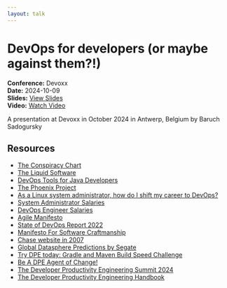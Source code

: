 ```yaml
---
layout: talk
---
```


# DevOps for developers (or maybe against them?!)

**Conference:** Devoxx  
**Date:** 2024-10-09  
**Slides:** [View Slides](https://drive.google.com/file/d/1nvPWye7x26MND6hcbNnuUaCVh_ZgjNoT/view)  
**Video:** [Watch Video](https://www.youtube.com/watch?v=SNMrlOxbI7k)  

A presentation at Devoxx  in
                    October 2024 in
                    Antwerp, Belgium by 
                    Baruch Sadogursky

## Resources

- [The Conspiracy Chart](https://twitter.com/abbieasr/status/1462953203067240450)
- [The Liquid Software](https://amzn.to/3Nvx4ir)
- [DevOps Tools for Java Developers](https://amzn.to/3Ny2xAB)
- [The Phoenix Project](https://itrevolution.com/product/the-phoenix-project/)
- [As a Linux system administrator, how do I shift my career to DevOps?](https://www.quora.com/As-a-Linux-system-administrator-how-do-I-shift-my-career-to-DevOps/answer/Disha-Rathod-10?no_redirect=1)
- [System Administrator Salaries](https://www.ziprecruiter.com/Salaries/System-Administrator-Salary)
- [DevOps Engineer Salaries](https://www.ziprecruiter.com/Salaries/Devops-Engineer-Salary)
- [Agile Manifesto](https://agilemanifesto.org/)
- [State of DevOps Report 2022](https://cloud.google.com/devops/state-of-devops/)
- [Manifesto For Software Craftmanship](https://manifesto.softwarecraftsmanship.org/)
- [Chase website in 2007](https://web.archive.org/web/20070708221025/http://www.chase.com/)
- [Global Datasphere Predictions by Segate](https://www.seagate.com/files/www-content/our-story/trends/files/idc-seagate-dataage-whitepaper.pdf)
- [Try DPE today: Gradle and Maven Build Speed Challenge](https://gradle.com/gradle-and-maven-build-speed-challenge/)
- [Be A DPE Agent of Change!](https://gradle.influitive.com/join/00010)
- [The Developer Productivity Engineering Summit 2024](https://dpe.org/)
- [The Developer Productivity Engineering Handbook](https://gradle.com/developer-productivity-engineering/handbook/)

<!-- Source: https://speaking.jbaru.ch/BpunVF/devops-for-developers-or-maybe-against-them -->
